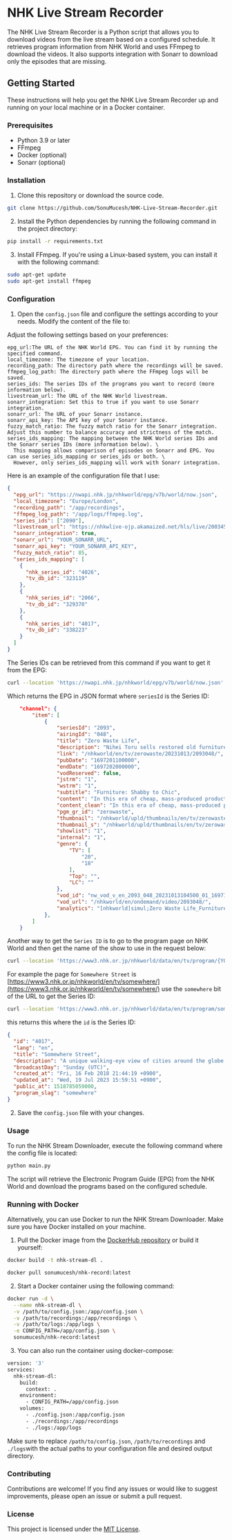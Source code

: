# NHK Live Stream Recorder

The NHK Live Stream Recorder is a Python script that allows you to download videos from the live stream based on a configured schedule. 
It retrieves program information from NHK World and uses FFmpeg to download the videos. 
It also supports integration with Sonarr to download only the episodes that are missing.

## Getting Started

These instructions will help you get the NHK Live Stream Recorder up and running on your local machine or in a Docker container.

### Prerequisites

- Python 3.9 or later
- FFmpeg
- Docker (optional)
- Sonarr (optional)

### Installation

1. Clone this repository or download the source code.

```bash
git clone https://github.com/SonuMucesh/NHK-Live-Stream-Recorder.git
```

2. Install the Python dependencies by running the following command in the project directory:

```bash
pip install -r requirements.txt
```

3. Install FFmpeg. If you're using a Linux-based system, you can install it with the following command:

```bash
sudo apt-get update
sudo apt-get install ffmpeg
```

### Configuration

1. Open the `config.json` file and configure the settings according to your needs. Modify the content of the file to:

Adjust the following settings based on your preferences:

```properties
epg_url:The URL of the NHK World EPG. You can find it by running the specified command.
local_timezone: The timezone of your location.
recording_path: The directory path where the recordings will be saved.
ffmpeg_log_path: The directory path where the FFmpeg logs will be saved.
series_ids: The series IDs of the programs you want to record (more information below).
livestream_url: The URL of the NHK World livestream.
sonarr_integration: Set this to true if you want to use Sonarr integration.
sonarr_url: The URL of your Sonarr instance.
sonarr_api_key: The API key of your Sonarr instance.
fuzzy_match_ratio: The fuzzy match ratio for the Sonarr integration. Adjust this number to balance accuracy and strictness of the match.
series_ids_mapping: The mapping between the NHK World series IDs and the Sonarr series IDs (more information below). \
  This mapping allows comparison of episodes on Sonarr and EPG. You can use series_ids_mapping or series_ids or both. \
  However, only series_ids_mapping will work with Sonarr integration.
```
Here is an example of the configuration file that I use:
```json
{
  "epg_url": "https://nwapi.nhk.jp/nhkworld/epg/v7b/world/now.json",
  "local_timezone": "Europe/London",
  "recording_path": "/app/recordings",
  "ffmpeg_log_path": "/app/logs/ffmpeg.log",
  "series_ids": ["2090"],
  "livestream_url": "https://nhkwlive-ojp.akamaized.net/hls/live/2003459/nhkwlive-ojp-en/index.m3u8",
  "sonarr_integration": true, 
  "sonarr_url": "YOUR_SONARR_URL", 
  "sonarr_api_key": "YOUR_SONARR_API_KEY",
  "fuzzy_match_ratio": 85,
  "series_ids_mapping": [
    {
      "nhk_series_id": "4026", 
      "tv_db_id": "323119"
    },
    {
      "nhk_series_id": "2066",
      "tv_db_id": "329370"
    },
    {
      "nhk_series_id": "4017",
      "tv_db_id": "338223"
    }
  ]
}
```


The Series IDs can be retrieved from this command if you want to get it from the EPG:

```bash
curl --location 'https://nwapi.nhk.jp/nhkworld/epg/v7b/world/now.json'
```

Which returns the EPG in JSON format where `seriesId` is the Series ID:

```json
    "channel": {
        "item": [
            {
                "seriesId": "2093",
                "airingId": "048",
                "title": "Zero Waste Life",
                "description": "Nihei Toru sells restored old furniture; bringing out the hidden charm in pieces most would consider worthless. But instead of going for good-as-new, he strives to preserve their vintage feel.",
                "link": "/nhkworld/en/tv/zerowaste/20231013/2093048/",
                "pubDate": "1697201100000",
                "endDate": "1697202000000",
                "vodReserved": false,
                "jstrm": "1",
                "wstrm": "1",
                "subtitle": "Furniture: Shabby to Chic",
                "content": "In this era of cheap, mass-produced products, Nihei Toru sells restored old furniture at his shop in a verdant mountain village north of Tokyo. Pieces that were in bad condition are brought back from the dead. But rather than aiming for good-as-new, he strives to preserve their vintage feel. His passion even extends to his own home—once abandoned and decaying—now tastefully restored. To him, bringing out the hidden charm of such seemingly worthless things far more than just a job, it's a way of life.",
                "content_clean": "In this era of cheap, mass-produced products, Nihei Toru sells restored old furniture at his shop in a verdant mountain village north of Tokyo. Pieces that were in bad condition are brought back from the dead. But rather than aiming for good-as-new, he strives to preserve their vintage feel. His passion even extends to his own home—once abandoned and decaying—now tastefully restored. To him, bringing out the hidden charm of such seemingly worthless things far more than just a job, it's a way of life.",
                "pgm_gr_id": "zerowaste",
                "thumbnail": "/nhkworld/upld/thumbnails/en/tv/zerowaste/c63812fdd3e2abf089a5dd193fbb94b7_large.jpg",
                "thumbnail_s": "/nhkworld/upld/thumbnails/en/tv/zerowaste/c63812fdd3e2abf089a5dd193fbb94b7_small.jpg",
                "showlist": "1",
                "internal": "1",
                "genre": {
                    "TV": [
                        "20",
                        "18"
                    ],
                    "Top": "",
                    "LC": ""
                },
                "vod_id": "nw_vod_v_en_2093_048_20231013104500_01_1697177378",
                "vod_url": "/nhkworld/en/ondemand/video/2093048/",
                "analytics": "[nhkworld]simul;Zero Waste Life_Furniture: Shabby to Chic;w02,001;2093-048-2023;2023-10-13T21:45:00+09:00"
            },
        ]
    }
```

Another way to get the `Series ID` is to go to the program page on NHK World and then get the name of the show to use in the request below:

```bash
curl --location 'https://www3.nhk.or.jp/nhkworld/data/en/tv/program/{YOUR-PROGRAM}.json'
```

For example the page for `Somewhere Street` is [https://www3.nhk.or.jp/nhkworld/en/tv/somewhere/](https://www3.nhk.or.jp/nhkworld/en/tv/somewhere/)
use the `somewhere` bit of the URL to get the Series ID:
```bash
curl --location 'https://www3.nhk.or.jp/nhkworld/data/en/tv/program/somewhere.json'
```

this returns this where the `id` is the Series ID:
```json
{
  "id": "4017",
  "lang": "en",
  "title": "Somewhere Street",
  "description": "A unique walking-eye view of cities around the globe! Chat to the locals and enjoy encounters that only strolling the streets can bring.",
  "broadcastDay": "Sunday (UTC)",
  "created_at": "Fri, 16 Feb 2018 21:44:19 +0900",
  "updated_at": "Wed, 19 Jul 2023 15:59:51 +0900",
  "public_at": 1518785059000,
  "program_slag": "somewhere"
}
```

2. Save the `config.json` file with your changes.

### Usage

To run the NHK Stream Downloader, execute the following command where the config file is located:

```bash
python main.py
```

The script will retrieve the Electronic Program Guide (EPG) from the NHK World and download the programs based on the configured schedule.

### Running with Docker

Alternatively, you can use Docker to run the NHK Stream Downloader. Make sure you have Docker installed on your machine.

1. Pull the Docker image from the [DockerHub repository](https://hub.docker.com/repository/docker/sonumucesh/nhk-record/general) or build it yourself:

```bash
docker build -t nhk-stream-dl .
```

```bash
docker pull sonumucesh/nhk-record:latest
```

2. Start a Docker container using the following command:

```bash
docker run -d \
  --name nhk-stream-dl \
  -v /path/to/config.json:/app/config.json \
  -v /path/to/recordings:/app/recordings \
  -v /path/to/logs:/app/logs \
  -e CONFIG_PATH=/app/config.json \
  sonumucesh/nhk-record:latest
```

3. You can also run the container using docker-compose:

```bash
version: '3'
services:
  nhk-stream-dl:
    build:
      context: .
    environment:
      - CONFIG_PATH=/app/config.json
    volumes:
      - ./config.json:/app/config.json
      - ./recordings:/app/recordings
      - ./logs:/app/logs
 ```

Make sure to replace `/path/to/config.json`, `/path/to/recordings` and `./logs`with the actual paths to your configuration file and desired output directory.

### Contributing

Contributions are welcome! If you find any issues or would like to suggest improvements, please open an issue or submit a pull request.

### License

This project is licensed under the [MIT License](LICENSE).
